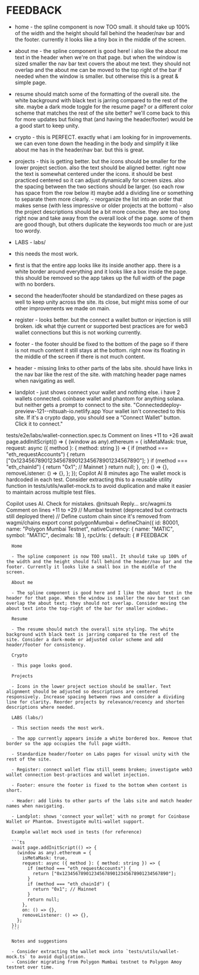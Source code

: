 # FEEDBACK

- home - the spline component is now TOO small. it should take up 100% of the width and the height should fall behind the header/nav bar and the footer. currently it looks like a tiny box in the middle of the screen.

- about me - the spline component is good here! i also like the about me text in the header when we're on that page. but when the window is sized smaller the nav bar text covers the about me text. they should not overlap and the about me can be moved to the top right of the bar if needed when the window is smaller. but otherwise this is a great & simple page.

- resume should match some of the formatting of the overall site. the white background with black text is jarring compared to the rest of the site. maybe a dark mode toggle for the resume page? or a different color scheme that matches the rest of the site better? we'll come back to this for more updates but fixing that (and having the header/footer) would be a good start to keep unity.

- crypto - this is PERFECT. exactly what i am looking for in improvements. we can even tone down the heading in the body and simplify it like about me has in the header/nav bar. but this is great.

- projects - this is getting better. but the icons should be smaller for the lower project section. also the text should be aligned better. right now the text is somewhat centered under the icons. it should be best practiced centered so it can adjust dynamically for screen sizes. also the spacing between the two sections should be larger. (so each row has space from the row below it) maybe add a dividing line or something to separate them more clearly. - reorganize the list into an order that makes sense (with less impressive or older projects at the bottom) - also the project descriptions should be a bit more concise. they are too long right now and take away from the overall look of the page. some of them are good though, but others duplicate the keywords too much or are just too wordy.

- LABS - labs/
- this needs the most work. 
- first is that the entire app looks like its inside another app. there is a white border around everything and it looks like a box inside the page. this should be removed so the app takes up the full width of the page with no borders.
- second the header/footer should be standardized on these pages as well to keep unity across the site. its close, but might miss some of our other improvements we made on main. 
- register - looks better. but the connect a wallet button or injection is still broken. idk what thje current or supported best practices are for web3 wallet connections but this is not working currently.
- footer - the footer should be fixed to the bottom of the page so if there is not much content it still stays at the bottom. right now its floating in the middle of the screen if there is not much content.
- header - missing links to other parts of the labs site. should have links in the nav bar like the rest of the site. with matching header page names when navigating as well.
- landplot - just shows connect your wallet and nothing else. i have 2 wallets connected. coinbase wallet and phantom for anything solana. but neither gets a prompt to connect to the site.
"Connecteddeploy-preview-121--nitsuah-io.netlify.app
Your wallet isn't connected to this site. If it's a crypto dapp, you should see a “Connect Wallet” button. Click it to connect."



tests/e2e/labs/wallet-connection.spec.ts
Comment on lines +11 to +26
    await page.addInitScript(() => {
      (window as any).ethereum = {
        isMetaMask: true,
        request: async ({ method }: { method: string }) => {
          if (method === "eth_requestAccounts") {
            return ["0x1234567890123456789012345678901234567890"];
          }
          if (method === "eth_chainId") {
            return "0x1"; // Mainnet
          }
          return null;
        },
        on: () => {},
        removeListener: () => {},
      };
    });
Copilot AI
8 minutes ago
The wallet mock is hardcoded in each test. Consider extracting this to a reusable utility function in tests/utils/wallet-mock.ts to avoid duplication and make it easier to maintain across multiple test files.

Copilot uses AI. Check for mistakes.
@nitsuah	Reply...
src/wagmi.ts
Comment on lines +11 to +29
// Mumbai testnet (deprecated but contracts still deployed there)
// Define custom chain since it's removed from wagmi/chains
export const polygonMumbai = defineChain({
  id: 80001,
  name: "Polygon Mumbai Testnet",
  nativeCurrency: { name: "MATIC", symbol: "MATIC", decimals: 18 },
  rpcUrls: {
    default: {
      # FEEDBACK

      Home

      - The spline component is now TOO small. It should take up 100% of the width and the height should fall behind the header/nav bar and the footer. Currently it looks like a small box in the middle of the screen.

      About me

      - The spline component is good here and I like the about text in the header for that page. When the window is smaller the nav bar text can overlap the about text; they should not overlap. Consider moving the about text into the top-right of the bar for smaller windows.

      Resume

      - The resume should match the overall site styling. The white background with black text is jarring compared to the rest of the site. Consider a dark-mode or adjusted color scheme and add header/footer for consistency.

      Crypto

      - This page looks good.

      Projects

      - Icons in the lower project section should be smaller. Text alignment should be adjusted so descriptions are centered responsively. Increase spacing between rows and consider a dividing line for clarity. Reorder projects by relevance/recency and shorten descriptions where needed.

      LABS (labs/)

      - This section needs the most work.

      - The app currently appears inside a white bordered box. Remove that border so the app occupies the full page width.

      - Standardize header/footer on Labs pages for visual unity with the rest of the site.

      - Register: connect wallet flow still seems broken; investigate web3 wallet connection best-practices and wallet injection.

      - Footer: ensure the footer is fixed to the bottom when content is short.

      - Header: add links to other parts of the labs site and match header names when navigating.

      - Landplot: shows 'connect your wallet' with no prompt for Coinbase Wallet or Phantom. Investigate multi-wallet support.

      Example wallet mock used in tests (for reference)

      ```ts
      await page.addInitScript(() => {
        (window as any).ethereum = {
          isMetaMask: true,
          request: async ({ method }: { method: string }) => {
            if (method === "eth_requestAccounts") {
              return ["0x1234567890123456789012345678901234567890"];
            }
            if (method === "eth_chainId") {
              return "0x1"; // Mainnet
            }
            return null;
          },
          on: () => {},
          removeListener: () => {},
        };
      });
      ```

      Notes and suggestions

      - Consider extracting the wallet mock into `tests/utils/wallet-mock.ts` to avoid duplication.
      - Consider migrating from Polygon Mumbai testnet to Polygon Amoy testnet over time.
